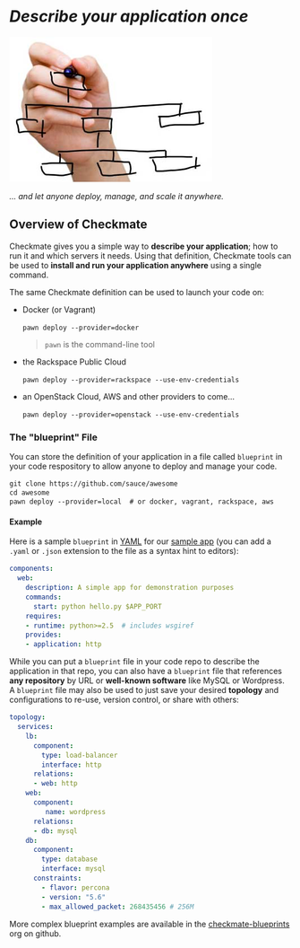 # _Describe your application once_
![whiteboard](docs/img/whiteboard.jpg)

_... and let anyone deploy, manage, and scale it anywhere._

## Overview of Checkmate
Checkmate gives you a simple way to **describe your application**; how to run it and which servers it needs. Using that definition, Checkmate tools can be used to **install and run your application anywhere** using a single command.

The same Checkmate definition can be used to launch your code on:

- Docker (or Vagrant)

    `pawn deploy --provider=docker`

   > `pawn` is the command-line tool

<!-- removed as a first-hand use case, but maintaining as a good architecture test with a valid use case (those of us who practice the dispicable coding practice of running things locally)
- a Mac OSX or Linux machine for hacking

    `pawn deploy --provider=local`

  <small>_...if you don't want virtualization between you and your running code_</small>
-->

- the Rackspace Public Cloud

    `pawn deploy --provider=rackspace --use-env-credentials`

- an OpenStack Cloud, AWS and other providers to come...

    `pawn deploy --provider=openstack --use-env-credentials`


### The "blueprint" File
You can store the definition of your application in a file called `blueprint` in your code respository to allow anyone to deploy and manage your code.

    git clone https://github.com/sauce/awesome
    cd awesome
    pawn deploy --provider=local  # or docker, vagrant, rackspace, aws


#### Example

Here is a sample `blueprint` in [YAML](http://yaml.org/) for our [sample app](examples/hello-world) (you can add a `.yaml` or `.json` extension to the file as a syntax hint to editors):

```yaml
components:
  web:
    description: A simple app for demonstration purposes
    commands:
      start: python hello.py $APP_PORT
    requires:
    - runtime: python>=2.5  # includes wsgiref
    provides:
    - application: http

```

 While you can put a `blueprint` file in your code repo to describe the application in that repo, you can also have a `blueprint` file that references **any repository** by URL or **well-known software** like MySQL or Wordpress. A `blueprint` file may also be used to just save your desired **topology** and configurations to re-use, version control, or share with others:

```yaml
topology:
  services:
    lb:
      component:
        type: load-balancer
        interface: http
      relations:
      - web: http
    web:
      component:
         name: wordpress
      relations:
      - db: mysql
    db:
      component:
        type: database
        interface: mysql
      constraints:
        - flavor: percona
        - version: "5.6"
        - max_allowed_packet: 268435456 # 256M

```

More complex blueprint examples are available in the [checkmate-blueprints](https://github.com/checkmate-blueprints) org on github.

